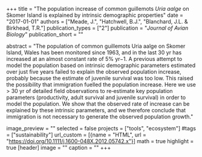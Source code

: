 +++
title = "The population increase of common guillemots _Uria aalge_ on Skomer Island is explained by intrinsic demographic properties"
date = "2017-01-01"
authors = ["Meade, J.", "Hatchwell, B.J.", "Blanchard, J.L. & Birkhead, T.R."]
publication_types = ["2"]
publication = "_Journal of Avian Biology_"
publication_short = ""

abstract = "The population of common guillemots Uria aalge on Skomer Island, Wales has been monitored since 1963, and in the last 30 yr has increased at an almost constant rate of 5% yr−1. A previous attempt to model the population based on intrinsic demographic parameters estimated over just five years failed to explain the observed population increase, probably because the estimate of juvenile survival was too low. This raised the possibility that immigration fuelled the population increase. Here we use > 30 yr of detailed field observations to re‐estimate key population parameters (productivity, adult survival and juvenile survival) in order to model the population. We show that the observed rate of increase can be explained by these intrinsic parameters, and we therefore conclude that immigration is not necessary to generate the observed population growth."

image_preview = ""
selected = false
projects = ["tools", "ecosystem"]
#tags = ["sustainability"]
url_custom = [{name = "HTML", url = "https://doi.org/10.1111/j.1600-048X.2012.05742.x"}]
math = true
highlight = true
[header]
image = ""
caption = ""
+++



